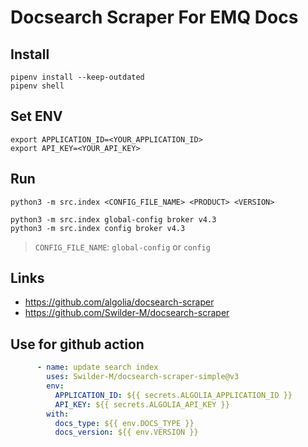 # Docsearch Scraper For EMQ Docs

## Install
```shell
pipenv install --keep-outdated
pipenv shell
```

## Set ENV
```shell
export APPLICATION_ID=<YOUR_APPLICATION_ID>
export API_KEY=<YOUR_API_KEY>
```

## Run
```shell
python3 -m src.index <CONFIG_FILE_NAME> <PRODUCT> <VERSION>

python3 -m src.index global-config broker v4.3
python3 -m src.index config broker v4.3
```

> `CONFIG_FILE_NAME`: `global-config` or `config`
## Links
- <https://github.com/algolia/docsearch-scraper>
- <https://github.com/Swilder-M/docsearch-scraper>


## Use for github action
```yaml
      - name: update search index
        uses: Swilder-M/docsearch-scraper-simple@v3
        env:
          APPLICATION_ID: ${{ secrets.ALGOLIA_APPLICATION_ID }}
          API_KEY: ${{ secrets.ALGOLIA_API_KEY }}
        with:
          docs_type: ${{ env.DOCS_TYPE }}
          docs_version: ${{ env.VERSION }}
```
